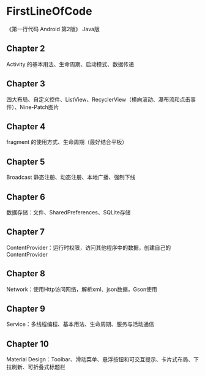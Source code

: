 # FirstLineOfCode
《第一行代码 Android 第2版》 Java版

## Chapter 2
Activity 的基本用法、生命周期、启动模式、数据传递

## Chapter 3

四大布局、自定义控件、ListView、RecyclerView（横向滚动、瀑布流和点击事件）、Nine-Patch图片

## Chapter 4

fragment 的使用方式、生命周期（最好结合平板）

## Chapter 5

Broadcast 静态注册、动态注册、本地广播、强制下线

## Chapter 6

数据存储：文件、SharedPreferences、SQLite存储

## Chapter 7

ContentProvider：运行时权限，访问其他程序中的数据，创建自己的ContentProvider

## Chapter 8

Network：使用Http访问网络，解析xml、json数据，Gson使用

## Chapter 9

Service：多线程编程、基本用法、生命周期、服务与活动通信

## Chapter 10

Material Design：Toolbar、滑动菜单、悬浮按钮和可交互提示、卡片式布局、下拉刷新、可折叠式标题栏
